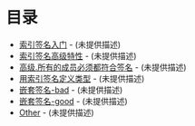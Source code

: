 # 目录

- [索引签名入门](02.abc.ts) - (未提供描述)
- [索引签名高级特性](03.advanced.ts) - (未提供描述)
- [高级.所有的成员必须都符合签名](04.advanced.ts) - (未提供描述)
- [用索引签名定义类型](05.defineTypeUseIndexSignature.ts) - (未提供描述)
- [嵌套签名-bad](06.nested-bad.ts) - (未提供描述)
- [嵌套签名-good](06.nested-good.ts) - (未提供描述)
- [Other](08.other.ts) - (未提供描述)